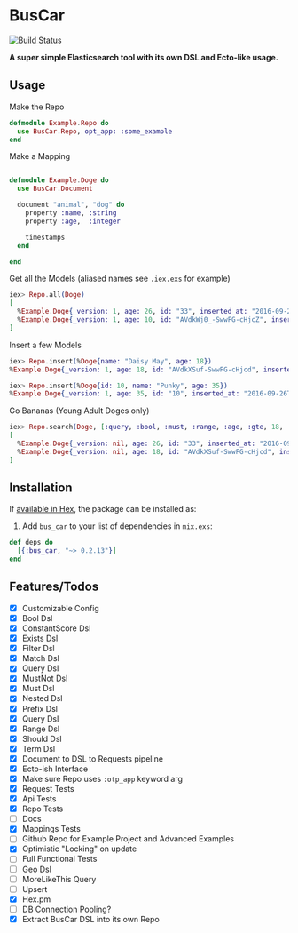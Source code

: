 # BusCar

[![Build Status](https://travis-ci.org/elbow-jason/bus_car.svg?branch=master)](https://travis-ci.org/elbow-jason/bus_car)

**A super simple Elasticsearch tool with its own DSL and Ecto-like usage.**

## Usage

Make the Repo

```elixir
defmodule Example.Repo do
  use BusCar.Repo, opt_app: :some_example
end
```

Make a Mapping

```elixir

defmodule Example.Doge do
  use BusCar.Document

  document "animal", "dog" do
    property :name, :string
    property :age,  :integer

    timestamps
  end

end
```

Get all the Models (aliased names see `.iex.exs` for example)
```elixir
iex> Repo.all(Doge)
[
  %Example.Doge{_version: 1, age: 26, id: "33", inserted_at: "2016-09-26T02:34:20.187264Z", name: "Moe Moe", updated_at: "2016-09-26T02:34:20.187264Z"},
  %Example.Doge{_version: 1, age: 10, id: "AVdkWj0_-SwwFG-cHjcZ", inserted_at: "2016-09-26T02:36:58.044176Z", name: "Dora", updated_at: "2016-09-26T02:36:58.044176Z"}
]
```

Insert a few Models

```elixir
iex> Repo.insert(%Doge{name: "Daisy May", age: 18})
%Example.Doge{_version: 1, age: 18, id: "AVdkXSuf-SwwFG-cHjcd", inserted_at: "2016-09-26T02:40:10.140185Z", name: "Daisy May", updated_at: "2016-09-26T02:40:10.140185Z"}

iex> Repo.insert(%Doge{id: 10, name: "Punky", age: 35})
%Example.Doge{_version: 1, age: 35, id: "10", inserted_at: "2016-09-26T02:50:21.290414Z", name: "Punky", updated_at: "2016-09-26T02:50:21.290414Z"}
```

Go Bananas (Young Adult Doges only)

```elixir
iex> Repo.search(Doge, [:query, :bool, :must, :range, :age, :gte, 18, :lt, 30])
[
  %Example.Doge{_version: nil, age: 26, id: "33", inserted_at: "2016-09-26T02:34:20.187264Z", name: "Moe Moe", updated_at: "2016-09-26T02:34:20.187264Z"},
  %Example.Doge{_version: nil, age: 18, id: "AVdkXSuf-SwwFG-cHjcd", inserted_at: "2016-09-26T02:40:10.140185Z", name: "Daisy May", updated_at: "2016-09-26T02:40:10.140185Z"}
]
```



## Installation

If [available in Hex](https://hex.pm/docs/publish), the package can be installed as:

  1. Add `bus_car` to your list of dependencies in `mix.exs`:

```elixir
def deps do
  [{:bus_car, "~> 0.2.13"}]
end
```

## Features/Todos

  - [x] Customizable Config
  - [x] Bool Dsl
  - [x] ConstantScore Dsl
  - [x] Exists Dsl
  - [x] Filter Dsl
  - [x] Match Dsl
  - [x] Query Dsl
  - [x] MustNot Dsl
  - [x] Must Dsl
  - [x] Nested Dsl
  - [x] Prefix Dsl
  - [x] Query Dsl
  - [x] Range Dsl
  - [x] Should Dsl
  - [x] Term Dsl
  - [x] Document to DSL to Requests pipeline
  - [x] Ecto-ish Interface
  - [x] Make sure Repo uses `:otp_app` keyword arg
  - [x] Request Tests
  - [x] Api Tests
  - [x] Repo Tests
  - [ ] Docs
  - [x] Mappings Tests
  - [ ] Github Repo for Example Project and Advanced Examples
  - [x] Optimistic "Locking" on update
  - [ ] Full Functional Tests
  - [ ] Geo Dsl
  - [ ] MoreLikeThis Query
  - [ ] Upsert
  - [x] Hex.pm
  - [ ] DB Connection Pooling?
  - [x] Extract BusCar DSL into its own Repo
